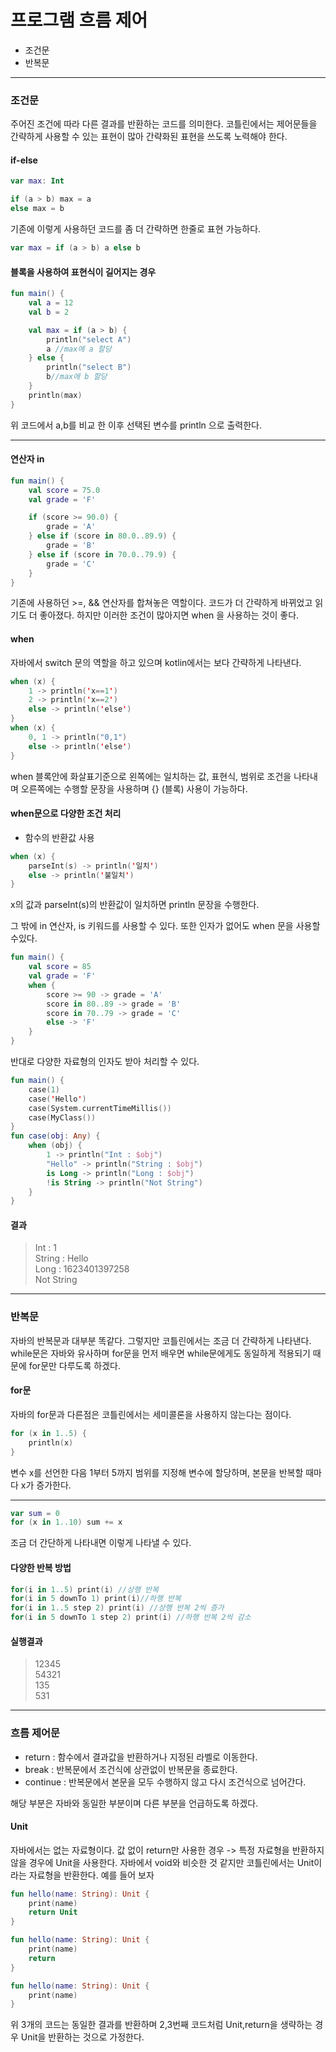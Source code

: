 # 프로그램 흐름 제어

- 조건문
- 반복문
---

### 조건문

주어진 조건에 따라 다른 결과를 반환하는 코드를 의미한다. 코틀린에서는 제어문들을 간략하게 사용할 수 있는 표현이 많아 간략화된 표현을 쓰도록 노력해야 한다.

#### if-else

~~~kotlin
var max: Int

if (a > b) max = a
else max = b
~~~

기존에 이렇게 사용하던 코드를 좀 더 간략하면 한줄로 표현 가능하다.

~~~kotlin
var max = if (a > b) a else b
~~~

#### 블록을 사용하여 표현식이 길어지는 경우

~~~kotlin
fun main() {
    val a = 12
    val b = 2

    val max = if (a > b) {
        println("select A")
        a //max에 a 할당
    } else {
        println("select B")
        b//max에 b 할당
    }
    println(max)
}
~~~

위 코드에서 a,b를 비교 한 이후 선택된 변수를 println 으로 출력한다.

---

#### 연산자 in

~~~kotlin
fun main() {
    val score = 75.0
    val grade = 'F'

    if (score >= 90.0) {
        grade = 'A'
    } else if (score in 80.0..89.9) {
        grade = 'B'
    } else if (score in 70.0..79.9) {
        grade = 'C'
    }
}
~~~

기존에 사용하던 >=, && 연산자를 합쳐놓은 역할이다. 코드가 더 간략하게 바뀌었고 읽기도 더 좋아졌다. 하지만 이러한 조건이 많아지면 when 을 사용하는 것이 좋다.

#### when

자바에서 switch 문의 역할을 하고 있으며 kotlin에서는 보다 간략하게 나타낸다.

~~~kotlin
when (x) {
    1 -> println('x==1')
    2 -> println('x==2')
    else -> println('else')
}
when (x) {
    0, 1 -> println("0,1")
    else -> println('else')
}
~~~

when 블록안에 화살표기준으로 왼쪽에는 일치하는 값, 표현식, 범위로 조건을 나타내며 오른쪽에는 수행할 문장을 사용하며 {} (블록) 사용이 가능하다.

#### when문으로 다양한 조건 처리

- 함수의 반환값 사용

~~~kotlin
when (x) {
    parseInt(s) -> println('일치')
    else -> println('불일치')
}
~~~

x의 값과 parseInt(s)의 반환값이 일치하면 println 문장을 수행한다.

그 밖에 in 연산자, is 키워드를 사용할 수 있다. 또한 인자가 없어도 when 문을 사용할 수있다.

~~~kotlin
fun main() {
    val score = 85
    val grade = 'F'
    when {
        score >= 90 -> grade = 'A'
        score in 80..89 -> grade = 'B'
        score in 70..79 -> grade = 'C'
        else -> 'F'
    }
}
~~~

반대로 다양한 자료형의 인자도 받아 처리할 수 있다.

~~~kotlin
fun main() {
    case(1)
    case('Hello')
    case(System.currentTimeMillis())
    case(MyClass())
}
fun case(obj: Any) {
    when (obj) {
        1 -> println("Int : $obj")
        "Hello" -> println("String : $obj")
        is Long -> println("Long : $obj")
        !is String -> println("Not String")
    }
}
~~~

#### 결과

> Int : 1 <br>
> String : Hello <br>
> Long : 1623401397258 <br>
> Not String

---

### 반복문

자바의 반복문과 대부분 똑같다. 그렇지만 코틀린에서는 조금 더 간략하게 나타낸다.
while문은 자바와 유사하며 for문을 먼저 배우면 while문에게도 동일하게 적용되기 때문에 for문만 다루도록 하겠다.

#### for문

자바의 for문과 다른점은 코틀린에서는 세미콜론을 사용하지 않는다는 점이다.

~~~kotlin
for (x in 1..5) {
    println(x)
}
~~~

변수 x를 선언한 다음 1부터 5까지 범위를 지정해 변수에 할당하며, 본문을 반복할 때마다 x가 증가한다.

---

~~~kotlin
var sum = 0
for (x in 1..10) sum += x
~~~
조금 더 간단하게 나타내면 이렇게 나타낼 수 있다.

#### 다양한 반복 방법

~~~kotlin
for(i in 1..5) print(i) //상행 반복
for(i in 5 downTo 1) print(i)//하행 반복
for(i in 1..5 step 2) print(i) //상행 반복 2씩 증가
for(i in 5 downTo 1 step 2) print(i) //하행 반복 2씩 감소
~~~

#### 실행결과

> 12345 <br>
54321 <br>
135 <br>
531

---
### 흐름 제어문

- return : 함수에서 결과값을 반환하거나 지정된 라벨로 이동한다.
- break : 반복문에서 조건식에 상관없이 반복문을 종료한다.
- continue : 반복문에서 본문을 모두 수행하지 않고 다시 조건식으로 넘어간다.

해당 부분은 자바와 동일한 부분이며 다른 부분을 언급하도록 하겠다.

#### Unit

자바에서는 없는 자료형이다. 값 없이 return만 사용한 경우 -> 특정 자료형을 반환하지 않을 경우에 Unit을 사용한다.
자바에서 void와 비슷한 것 같지만 코틀린에서는 Unit이라는 자료형을 반환한다. 예를 들어 보자

~~~kotlin
fun hello(name: String): Unit {
    print(name)
    return Unit
}
~~~
~~~kotlin
fun hello(name: String): Unit {
    print(name)
    return
}
~~~
~~~kotlin
fun hello(name: String): Unit {
    print(name)
}
~~~
위 3개의 코드는 동일한 결과를 반환하며 2,3번째 코드처럼 Unit,return을 생략하는 경우 Unit을 반환하는 것으로 가정한다.